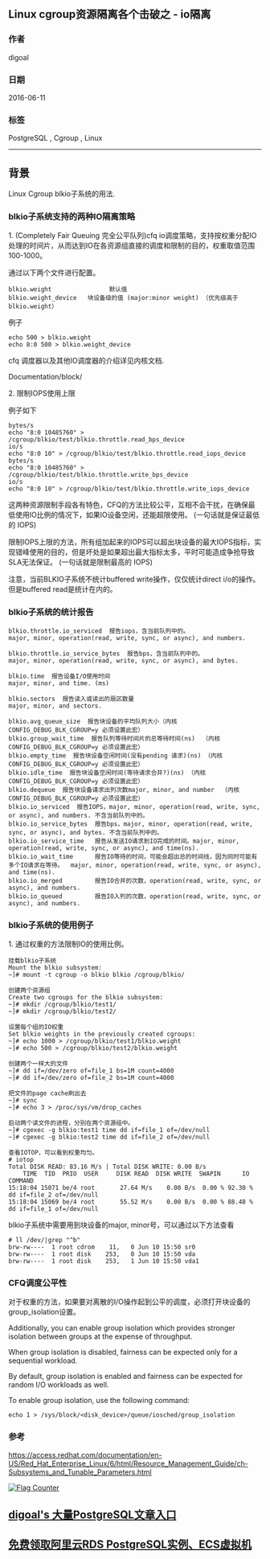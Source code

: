 ## Linux cgroup资源隔离各个击破之 - io隔离  
                                                                                                                                               
### 作者                                                                                                                                               
digoal                                                                                                                                               
                                                                                                                                               
### 日期                                                                                                                                               
2016-06-11                                                                                                                                           
                                                                                                                                               
### 标签                                                                                                                                               
PostgreSQL , Cgroup , Linux    
                                                                                                                                               
----                                                                                                                                               
                                                                                                                                               
## 背景                                   
Linux Cgroup blkio子系统的用法.    
  
### blkio子系统支持的两种IO隔离策略  
1\. (Completely Fair Queuing 完全公平队列)cfq io调度策略，支持按权重分配IO处理的时间片，从而达到IO在各资源组直接的调度和限制的目的，权重取值范围100-1000。    
  
通过以下两个文件进行配置。    
  
```  
blkio.weight                默认值  
blkio.weight_device   块设备级的值 (major:minor weight) （优先级高于blkio.weight）  
```  
  
例子    
  
```  
echo 500 > blkio.weight  
echo 8:0 500 > blkio.weight_device  
```  
  
cfq 调度器以及其他IO调度器的介绍详见内核文档.    
  
Documentation/block/    
    
2\. 限制IOPS使用上限    
  
  
例子如下      
  
```  
bytes/s  
echo "8:0 10485760" > /cgroup/blkio/test/blkio.throttle.read_bps_device  
io/s  
echo "8:0 10" > /cgroup/blkio/test/blkio.throttle.read_iops_device  
bytes/s  
echo "8:0 10485760" > /cgroup/blkio/test/blkio.throttle.write_bps_device  
io/s  
echo "8:0 10" > /cgroup/blkio/test/blkio.throttle.write_iops_device  
```  
  
这两种资源限制手段各有特色，CFQ的方法比较公平，互相不会干扰，在确保最低使用IO比例的情况下，如果IO设备空闲，还能超限使用。  (一句话就是保证最低的 IOPS)  
  
限制IOPS上限的方法，所有组加起来的IOPS可以超出块设备的最大IOPS指标，实现错峰使用的目的，但是坏处是如果超出最大指标太多，平时可能造成争抢导致SLA无法保证。    (一句话就是限制最高的 IOPS)  
  
  
注意，当前BLKIO子系统不统计buffered write操作，仅仅统计direct i/o的操作。但是buffered read是统计在内的。    
  
### blkio子系统的统计报告    
  
```  
blkio.throttle.io_serviced  报告iops，含当前队列中的。  
major, minor, operation(read, write, sync, or async), and numbers.  
  
blkio.throttle.io_service_bytes  报告bps，含当前队列中的。  
major, minor, operation(read, write, sync, or async), and bytes.  
  
blkio.time  报告设备I/O使用时间  
major, minor, and time. (ms)  
  
blkio.sectors  报告读入或读出的扇区数量  
major, minor, and sectors.  
  
blkio.avg_queue_size  报告块设备的平均队列大小（内核CONFIG_DEBUG_BLK_CGROUP=y 必须设置此宏）  
blkio.group_wait_time  报告队列等待时间片的总等待时间(ns)  （内核CONFIG_DEBUG_BLK_CGROUP=y 必须设置此宏）  
blkio.empty_time  报告块设备空闲时间(没有pending 请求)(ns) （内核CONFIG_DEBUG_BLK_CGROUP=y 必须设置此宏）  
blkio.idle_time  报告块设备空闲时间(等待请求合并?)(ns) （内核CONFIG_DEBUG_BLK_CGROUP=y 必须设置此宏）  
blkio.dequeue  报告块设备请求出列次数major, minor, and number  （内核CONFIG_DEBUG_BLK_CGROUP=y 必须设置此宏）  
blkio.io_serviced  报告IOPS，major, minor, operation(read, write, sync, or async), and numbers. 不含当前队列中的。  
blkio.io_service_bytes  报告bps，major, minor, operation(read, write, sync, or async), and bytes. 不含当前队列中的。  
blkio.io_service_time   报告从发送IO请求到IO完成的时间。major, minor, operation(read, write, sync, or async), and time(ns).    
blkio.io_wait_time      报告IO等待的时间，可能会超出总的时间线，因为同时可能有多个IO请求在等待。  major, minor, operation(read, write, sync, or async), and time(ns).    
blkio.io_merged         报告IO合并的次数，operation(read, write, sync, or async), and numbers.  
blkio.io_queued         报告IO入列的次数，operation(read, write, sync, or async), and numbers.  
```  
  
### blkio子系统的使用例子  
1\. 通过权重的方法限制IO的使用比例。    
  
```  
挂载blkio子系统  
Mount the blkio subsystem:  
~]# mount -t cgroup -o blkio blkio /cgroup/blkio/  
  
创建两个资源组  
Create two cgroups for the blkio subsystem:  
~]# mkdir /cgroup/blkio/test1/  
~]# mkdir /cgroup/blkio/test2/  
  
设置每个组的IO权重  
Set blkio weights in the previously created cgroups:  
~]# echo 1000 > /cgroup/blkio/test1/blkio.weight  
~]# echo 500 > /cgroup/blkio/test2/blkio.weight  
  
创建两个一样大的文件  
~]# dd if=/dev/zero of=file_1 bs=1M count=4000  
~]# dd if=/dev/zero of=file_2 bs=1M count=4000  
  
把文件的page cache刷出去    
~]# sync  
~]# echo 3 > /proc/sys/vm/drop_caches  
  
启动两个读文件的进程，分别在两个资源组中。    
~]# cgexec -g blkio:test1 time dd if=file_1 of=/dev/null  
~]# cgexec -g blkio:test2 time dd if=file_2 of=/dev/null  
  
查看IOTOP，可以看到权重均匀。    
# iotop  
Total DISK READ: 83.16 M/s | Total DISK WRITE: 0.00 B/s  
    TIME  TID  PRIO  USER     DISK READ  DISK WRITE  SWAPIN      IO    COMMAND  
15:18:04 15071 be/4 root       27.64 M/s    0.00 B/s  0.00 % 92.30 % dd if=file_2 of=/dev/null  
15:18:04 15069 be/4 root       55.52 M/s    0.00 B/s  0.00 % 88.48 % dd if=file_1 of=/dev/null  
```  
  
  
blkio子系统中需要用到块设备的major, minor号，可以通过以下方法查看    
  
```  
# ll /dev/|grep "^b"  
brw-rw----  1 root cdrom    11,   0 Jun 10 15:50 sr0  
brw-rw----  1 root disk    253,   0 Jun 10 15:50 vda  
brw-rw----  1 root disk    253,   1 Jun 10 15:50 vda1  
```  
  
  
### CFQ调度公平性  
对于权重的方法，如果要对离散的I/O操作起到公平的调度，必须打开块设备的group_isolation设置。    
  
Additionally, you can enable group isolation which provides stronger isolation between groups at the expense of throughput.   
  
When group isolation is disabled, fairness can be expected only for a sequential workload.   
  
By default, group isolation is enabled and fairness can be expected for random I/O workloads as well.   
  
To enable group isolation, use the following command:    
  
```  
echo 1 > /sys/block/<disk_device>/queue/iosched/group_isolation  
```  
  
### 参考    
https://access.redhat.com/documentation/en-US/Red_Hat_Enterprise_Linux/6/html/Resource_Management_Guide/ch-Subsystems_and_Tunable_Parameters.html    
  
  
<a rel="nofollow" href="http://info.flagcounter.com/h9V1"  ><img src="http://s03.flagcounter.com/count/h9V1/bg_FFFFFF/txt_000000/border_CCCCCC/columns_2/maxflags_12/viewers_0/labels_0/pageviews_0/flags_0/"  alt="Flag Counter"  border="0"  ></a>  
  
  
  
  
  
  
## [digoal's 大量PostgreSQL文章入口](https://github.com/digoal/blog/blob/master/README.md "22709685feb7cab07d30f30387f0a9ae")
  
  
## [免费领取阿里云RDS PostgreSQL实例、ECS虚拟机](https://free.aliyun.com/ "57258f76c37864c6e6d23383d05714ea")
  
